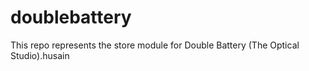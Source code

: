 # doublebattery

This repo represents the store module for Double Battery (The Optical Studio).husain

